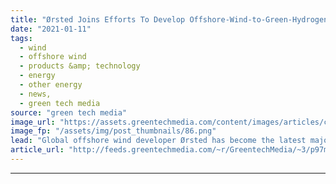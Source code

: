 ```yaml
---
title: "Ørsted Joins Efforts To Develop Offshore-Wind-to-Green-Hydrogen Tech"
date: "2021-01-11"
tags: 
  - wind
  - offshore wind
  - products &amp; technology
  - energy
  - other energy
  - news,
  - green tech media
source: "green tech media"
image_url: "https://assets.greentechmedia.com/content/images/articles/cropped_offshore_wind_credit_Siemens_Gamesa_XL.jpg"
image_fp: "/assets/img/post_thumbnails/86.png"
lead: "Global offshore wind developer Ørsted has become the latest major player to pursue off-grid green hydrogen, a technology that could expand capacity for converting offshore wind power to zero-carbon energy. The Danish firm is collaborating with ITM Po ..."
article_url: "http://feeds.greentechmedia.com/~r/GreentechMedia/~3/p97mbZa-7iY/rsted-joins-efforts-to-develop-seaworthy-green-hydrogen-tech"
---
```


---
